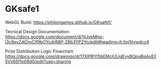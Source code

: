 # GKsafe1
WebGL Build:
https://philongames.github.io/GKsafe1/

Tecnical Design Documentation: 
https://docs.google.com/document/d/1jIJveMnq-i3c8evZdjDmClf9bOYcdrR8P-Z8b3YP2Yo/edit#heading=h.itoj5tywdcz4

Prize Distribution Logic Flowchart:
https://docs.google.com/drawings/d/17XlPBYI1ibEMch3JgEvyBQpqBqAxEIl5Vv65f1o09d0/edit?usp=sharing
